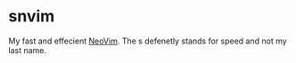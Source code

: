 # snvim

My fast and effecient [NeoVim](https://neovim.io/).
The s defenetly stands for speed and not my last name.
